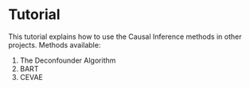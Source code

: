 # Tutorial 

This tutorial explains how to use the Causal Inference methods in other projects. 
Methods available: 

1. The Deconfounder Algorithm
2. BART
3. CEVAE
